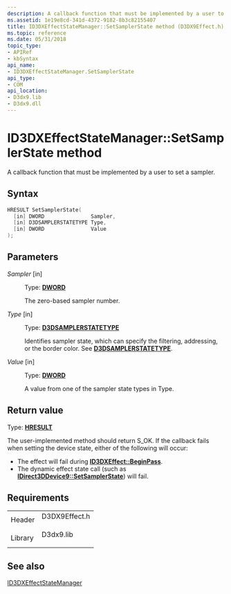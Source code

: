 ```yaml
---
description: A callback function that must be implemented by a user to set a sampler.
ms.assetid: 1e19e8cd-341d-4372-9182-8b3c82155407
title: ID3DXEffectStateManager::SetSamplerState method (D3DX9Effect.h)
ms.topic: reference
ms.date: 05/31/2018
topic_type:
- APIRef
- kbSyntax
api_name:
- ID3DXEffectStateManager.SetSamplerState
api_type:
- COM
api_location:
- D3dx9.lib
- D3dx9.dll
---
```


# ID3DXEffectStateManager::SetSamplerState method

A callback function that must be implemented by a user to set a sampler.

## Syntax


```C++
HRESULT SetSamplerState(
  [in] DWORD               Sampler,
  [in] D3DSAMPLERSTATETYPE Type,
  [in] DWORD               Value
);
```



## Parameters

<dl> <dt>

*Sampler* \[in\]
</dt> <dd>

Type: **[**DWORD**](../winprog/windows-data-types.md)**

The zero-based sampler number.

</dd> <dt>

*Type* \[in\]
</dt> <dd>

Type: **[**D3DSAMPLERSTATETYPE**](./d3dsamplerstatetype.md)**

Identifies sampler state, which can specify the filtering, addressing, or the border color. See [**D3DSAMPLERSTATETYPE**](./d3dsamplerstatetype.md).

</dd> <dt>

*Value* \[in\]
</dt> <dd>

Type: **[**DWORD**](../winprog/windows-data-types.md)**

A value from one of the sampler state types in Type.

</dd> </dl>

## Return value

Type: **[**HRESULT**](https://msdn.microsoft.com/library/Bb401631(v=MSDN.10).aspx)**

The user-implemented method should return S\_OK. If the callback fails when setting the device state, either of the following will occur:

-   The effect will fail during [**ID3DXEffect::BeginPass**](id3dxeffect--beginpass.md).
-   The dynamic effect state call (such as [**IDirect3DDevice9::SetSamplerState**](/windows/win32/api/d3d9helper/nf-d3d9helper-idirect3ddevice9-setsamplerstate)) will fail.

## Requirements



|                    |                                                                                          |
|--------------------|------------------------------------------------------------------------------------------|
| Header<br/>  | <dl> <dt>D3DX9Effect.h</dt> </dl> |
| Library<br/> | <dl> <dt>D3dx9.lib</dt> </dl>     |



## See also

<dl> <dt>

[ID3DXEffectStateManager](id3dxeffectstatemanager.md)
</dt> </dl>

 

 
